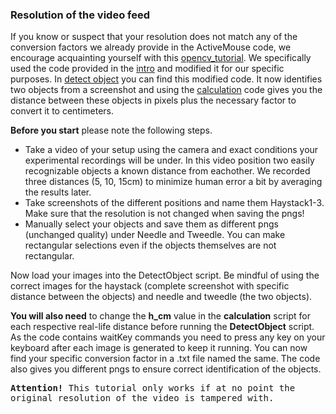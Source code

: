 ### Resolution of the video feed

If you know or suspect that your resolution does not match any of the conversion factors we already provide in the ActiveMouse code, we encourage acquainting yourself with this [opencv_tutorial](https://github.com/learncodebygaming/opencv_tutorials).
We specifically used the code provided in the [intro](https://github.com/learncodebygaming/opencv_tutorials/blob/master/001_intro/main.py) and modified it for our specific purposes.
In [detect object](https://github.com/Lilli-K2/ActiveMouse/blob/main/Resolution/DetectObject.py) you can find this modified code. It now identifies two objects from a screenshot and using the [calculation](https://github.com/Lilli-K2/ActiveMouse/blob/main/Resolution/Calculation.py) code gives you the distance between these objects in pixels plus the necessary factor to convert it to centimeters.

<strong>Before you start</strong> please note the following steps.
- Take a video of your setup using the camera and exact conditions your experimental recordings will be under.
      In this video position two easily recognizable objects a known distance from eachother.
      We recorded three distances (5, 10, 15cm) to minimize human error a bit by averaging the results later.
- Take screenshots of the different positions and name them Haystack1-3. Make sure that the resolution is not changed when saving          the pngs!
- Manually select your objects and save them as different pngs (unchanged quality) under Needle and Tweedle. You can make                  rectangular selections even if the objects themselves are not rectangular.

Now load your images into the DetectObject script. Be mindful of using the correct images for the haystack (complete screenshot with specific distance between the objects) and needle and tweedle (the two objects).

<strong>You will also need</strong> to change the <strong>h_cm</strong> value in the <strong>calculation</strong> script for each respective real-life distance before running the <strong>DetectObject</strong> script.
As the code contains waitKey commands you need to press any key on your keyboard after each image is generated to keep it running. 
You can now find your specific conversion factor in a .txt file named the same. The code also gives you different pngs to ensure correct identification of the objects.    

</p>
<kbd>
<strong>Attention!</strong>
This tutorial only works if at no point the original resolution of the video is tampered with.
</kbd>
</p>
